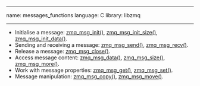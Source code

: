 ___
name: messages_functions
language: C
library: libzmq
___

* Initialise a message:
  [zmq_msg_init()](https://libzmq.readthedocs.io/en/latest/zmq_msg_init.html),
  [zmq_msg_init_size()](https://libzmq.readthedocs.io/en/latest/zmq_msg_init_size.html),
  [zmq_msg_init_data()](https://libzmq.readthedocs.io/en/latest/zmq_msg_init_data.html).
* Sending and receiving a message:
  [zmq_msg_send()](https://libzmq.readthedocs.io/en/latest/zmq_msg_send.html),
  [zmq_msg_recv()](https://libzmq.readthedocs.io/en/latest/zmq_msg_recv.html).
* Release a message:
  [zmq_msg_close()](https://libzmq.readthedocs.io/en/latest/zmq_msg_close.html).
* Access message content:
  [zmq_msg_data()](https://libzmq.readthedocs.io/en/latest/zmq_msg_data.html),
  [zmq_msg_size()](https://libzmq.readthedocs.io/en/latest/zmq_msg_size.html),
  [zmq_msg_more()](https://libzmq.readthedocs.io/en/latest/zmq_msg_more.html).
* Work with message properties:
  [zmq_msg_get()](https://libzmq.readthedocs.io/en/latest/zmq_msg_get.html),
  [zmq_msg_set()](https://libzmq.readthedocs.io/en/latest/zmq_msg_set.html).
* Message manipulation:
  [zmq_msg_copy()](https://libzmq.readthedocs.io/en/latest/zmq_msg_copy.html),
  [zmq_msg_move()](https://libzmq.readthedocs.io/en/latest/zmq_msg_move.html).
